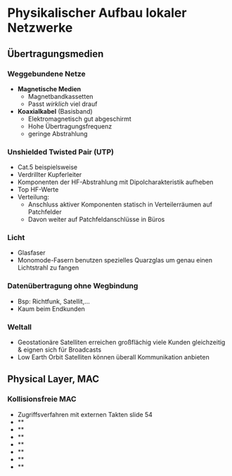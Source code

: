 # Physikalischer Aufbau lokaler Netzwerke

## Übertragungsmedien

### Weggebundene Netze
- **Magnetische Medien**
  - Magnetbandkassetten
  - Passt *wirklich* viel drauf
- **Koaxialkabel** (Basisband)
  - Elektromagnetisch gut abgeschirmt
  - Hohe Übertragungsfrequenz
  - geringe Abstrahlung

### Unshielded Twisted Pair (UTP)

- Cat.5 beispielsweise
- Verdrillter Kupferleiter
- Komponenten der HF-Abstrahlung mit Dipolcharakteristik aufheben
- Top HF-Werte
- Verteilung:
  - Anschluss aktiver Komponenten statisch in Verteilerräumen auf Patchfelder
  - Davon weiter auf Patchfeldanschlüsse in Büros

### Licht

- Glasfaser
- Monomode-Fasern benutzen spezielles Quarzglas um genau einen Lichtstrahl zu fangen

### Datenübertragung ohne Wegbindung

- Bsp: Richtfunk, Satellit,...
- Kaum beim Endkunden

### Weltall

- Geostationäre Satelliten erreichen großflächig viele Kunden gleichzeitig & eignen sich für Broadcasts
- Low Earth Orbit Satelliten können überall Kommunikation anbieten

## Physical Layer, MAC

### Kollisionsfreie MAC

- Zugriffsverfahren mit externen Takten slide 54
- **
- **
- **
- **
- **
- **
- **
